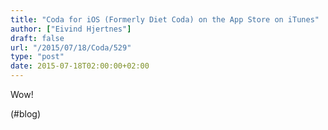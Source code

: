 ```yaml
---
title: "Coda for iOS (Formerly Diet Coda) on the App Store on iTunes"
author: ["Eivind Hjertnes"]
draft: false
url: "/2015/07/18/Coda/529"
type: "post"
date: 2015-07-18T02:00:00+02:00
---
```


Wow!

(#blog)
